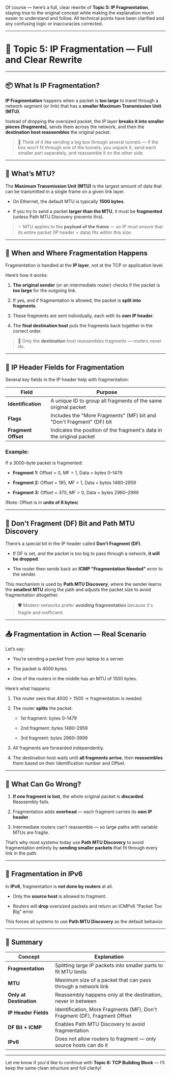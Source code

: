 Of course — here’s a full, clear rewrite of **Topic 5: IP Fragmentation**, staying true to the original concept while making the explanation much easier to understand and follow. All technical points have been clarified and any confusing logic or inaccuracies corrected.

---

# 🧩 Topic 5: IP Fragmentation — Full and Clear Rewrite

---

## 📦 What Is IP Fragmentation?

**IP Fragmentation** happens when a packet is **too large** to travel through a network segment (or link) that has a **smaller Maximum Transmission Unit (MTU)**.

Instead of dropping the oversized packet, the IP layer **breaks it into smaller pieces (fragments)**, sends them across the network, and then the **destination host reassembles** the original packet.

> 🧠 Think of it like sending a big box through several tunnels — if the box won’t fit through one of the tunnels, you unpack it, send each smaller part separately, and reassemble it on the other side.

---

## 📏 What’s MTU?

The **Maximum Transmission Unit (MTU)** is the largest amount of data that can be transmitted in a single frame on a given link layer.

- On Ethernet, the default MTU is typically **1500 bytes**.
    
- If you try to send a packet **larger than the MTU**, it must be **fragmented** (unless Path MTU Discovery prevents this).
    

> ✨ MTU applies to the **payload of the frame** — so IP must ensure that its entire packet (IP header + data) fits within this size.

---

## 🔧 When and Where Fragmentation Happens

Fragmentation is handled at the **IP layer**, not at the TCP or application level.

Here’s how it works:

1. **The original sender** (or an intermediate router) checks if the packet is **too large** for the outgoing link.
    
2. If yes, and if fragmentation is allowed, the packet is **split into fragments**.
    
3. These fragments are sent individually, each with its **own IP header**.
    
4. The **final destination host** puts the fragments back together in the correct order.
    

> 📌 Only the **destination** host reassembles fragments — routers never do.

---

## 🧱 IP Header Fields for Fragmentation

Several key fields in the IP header help with fragmentation:

|Field|Purpose|
|---|---|
|**Identification**|A unique ID to group all fragments of the same original packet|
|**Flags**|Includes the "More Fragments" (MF) bit and "Don't Fragment" (DF) bit|
|**Fragment Offset**|Indicates the position of the fragment's data in the original packet|

### Example:

If a 3000-byte packet is fragmented:

- **Fragment 1:** Offset = 0, MF = 1, Data = bytes 0–1479
    
- **Fragment 2:** Offset = 185, MF = 1, Data = bytes 1480–2959
    
- **Fragment 3:** Offset = 370, MF = 0, Data = bytes 2960–2999
    

(Note: Offset is in **units of 8 bytes**)

---

## 🚨 Don't Fragment (DF) Bit and Path MTU Discovery

There’s a special bit in the IP header called **Don't Fragment (DF)**.

- If DF is set, and the packet is too big to pass through a network, **it will be dropped**.
    
- The router then sends back an **ICMP "Fragmentation Needed"** error to the sender.
    

This mechanism is used by **Path MTU Discovery**, where the sender learns the **smallest MTU** along the path and adjusts the packet size to avoid fragmentation altogether.

> 🛡 Modern networks prefer **avoiding fragmentation** because it's fragile and inefficient.

---

## 📤 Fragmentation in Action — Real Scenario

Let’s say:

- You’re sending a packet from your laptop to a server.
    
- The packet is 4000 bytes.
    
- One of the routers in the middle has an MTU of 1500 bytes.
    

Here’s what happens:

1. The router sees that 4000 > 1500 → fragmentation is needed.
    
2. The router **splits** the packet:
    
    - 1st fragment: bytes 0–1479
        
    - 2nd fragment: bytes 1480–2959
        
    - 3rd fragment: bytes 2960–3999
        
3. All fragments are forwarded independently.
    
4. The destination host waits until **all fragments arrive**, then **reassembles** them based on their Identification number and Offset.
    

---

## 🧨 What Can Go Wrong?

1. **If one fragment is lost**, the whole original packet is **discarded**. Reassembly fails.
    
2. Fragmentation adds **overhead** — each fragment carries its **own IP header**.
    
3. Intermediate routers can't reassemble — so large paths with variable MTUs are fragile.
    

That’s why most systems today use **Path MTU Discovery** to avoid fragmentation entirely by **sending smaller packets** that fit through every link in the path.

---

## 🚫 Fragmentation in IPv6

In **IPv6**, fragmentation is **not done by routers** at all.

- Only the **source host** is allowed to fragment.
    
- Routers will **drop** oversized packets and return an ICMPv6 “Packet Too Big” error.
    

This forces all systems to use **Path MTU Discovery** as the default behavior.

---

## 🧠 Summary

|Concept|Explanation|
|---|---|
|**Fragmentation**|Splitting large IP packets into smaller parts to fit MTU limits|
|**MTU**|Maximum size of a packet that can pass through a network link|
|**Only at Destination**|Reassembly happens only at the destination, never in between|
|**IP Header Fields**|Identification, More Fragments (MF), Don't Fragment (DF), Fragment Offset|
|**DF Bit + ICMP**|Enables Path MTU Discovery to avoid fragmentation|
|**IPv6**|Does not allow routers to fragment — only source hosts can do it|

---

Let me know if you'd like to continue with **Topic 6: TCP Building Block** — I’ll keep the same clean structure and full clarity!